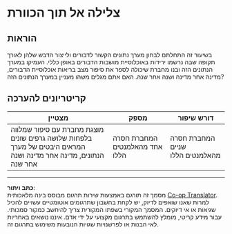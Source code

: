 <!--
CO_OP_TRANSLATOR_METADATA:
{
  "original_hash": "680419753c086eef51be86607c623945",
  "translation_date": "2025-08-28T15:43:46+00:00",
  "source_file": "3-Data-Visualization/12-visualization-relationships/assignment.md",
  "language_code": "he"
}
-->
# צלילה אל תוך הכוורת

## הוראות

בשיעור זה התחלתם לבחון מערך נתונים הקשור לדבורים ולייצור הדבש שלהן לאורך תקופה שבה נרשמו ירידות באוכלוסיית מושבות הדבורים באופן כללי. העמיקו במערך הנתונים הזה ובנו מחברת שיכולה לספר את סיפור מצב בריאות אוכלוסיית הדבורים, מדינה אחר מדינה ושנה אחר שנה. האם אתם מגלים משהו מעניין במערך הנתונים הזה?

## קריטריונים להערכה

| מצטיין                                                                                                                                                  | מספק                                  | דורש שיפור                              |
| ------------------------------------------------------------------------------------------------------------------------------------------------------- | ------------------------------------- | --------------------------------------- |
| מוצגת מחברת עם סיפור שמלווה בלפחות שלושה גרפים שונים המראים היבטים של מערך הנתונים, מדינה אחר מדינה ושנה אחר שנה                                        | המחברת חסרה אחד מהאלמנטים הללו        | המחברת חסרה שניים מהאלמנטים הללו        |

---

**כתב ויתור**:  
מסמך זה תורגם באמצעות שירות תרגום מבוסס בינה מלאכותית [Co-op Translator](https://github.com/Azure/co-op-translator). למרות שאנו שואפים לדיוק, יש לקחת בחשבון שתרגומים אוטומטיים עשויים להכיל שגיאות או אי דיוקים. המסמך המקורי בשפתו המקורית צריך להיחשב כמקור סמכותי. עבור מידע קריטי, מומלץ להשתמש בתרגום מקצועי על ידי אדם. איננו נושאים באחריות לאי הבנות או לפרשנויות שגויות הנובעות משימוש בתרגום זה.